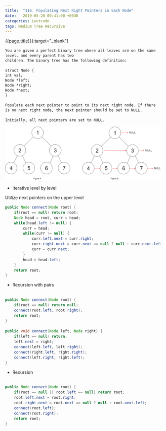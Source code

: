 ```yaml
---
title:  "116. Populating Next Right Pointers in Each Node"
date:   2019-05-20 09:41:00 +0930
categories: Leetcode
tags: Medium Tree Recursive
---
```


[{{page.title}}](https://leetcode.com/problems/populating-next-right-pointers-in-each-node/){:target="_blank"}

    You are given a perfect binary tree where all leaves are on the same level, and every parent has two
    children. The binary tree has the following definition:

    struct Node {
    int val;
    Node *left;
    Node *right;
    Node *next;
    }

    Populate each next pointer to point to its next right node. If there is no next right node, the next pointer should be set to NULL.

    Initially, all next pointers are set to NULL.

![img](/img/posts/populating-next-right-pointers-in-each-node.png)

* Iterative level by level

Utilize next pointers on the upper level

```java
public Node connect(Node root) {
    if(root == null) return root;
    Node head = root, curr = head;
    while(head.left != null) {
        curr = head;
        while(curr != null) {
            curr.left.next = curr.right;
            curr.right.next = curr.next == null ? null : curr.next.left;
            curr = curr.next;
        }
        head = head.left;
    }
    return root;
}
```


* Recursion with pairs

```java

public Node connect(Node root) {
    if(root == null) return null;
    connect(root.left, root.right);
    return root;
}

public void connect(Node left, Node right) {
    if(left == null) return;
    left.next = right;
    connect(left.left, left.right);
    connect(right.left, right.right);
    connect(left.right, right.left);
}

```

* Recursion

```java

public Node connect(Node root) {
    if(root == null || root.left == null) return root;
    root.left.next = root.right;
    root.right.next = root.next == null ? null : root.next.left;
    connect(root.left);
    connect(root.right);
    return root;
}
```
